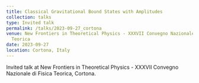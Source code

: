 ```yaml
---
title: Classical Gravitational Bound States with Amplitudes
collection: talks
type: Invited talk
permalink: /talks/2023-09-27_cortona
venue: New Frontiers in Theoretical Physics - XXXVII Convegno Nazionale di Fisica
  Teorica
date: 2023-09-27
location: Cortona, Italy
---
```


Invited talk at New Frontiers in Theoretical Physics - XXXVII Convegno Nazionale di Fisica Teorica, Cortona.

